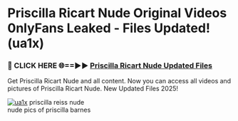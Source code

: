 # Priscilla Ricart Nude Original Videos 0nlyFans Leaked - Files Updated! (ua1x)

<h3>🔴 CLICK HERE 🌐==►► <a href="https://tinyurl.com/5h6xmrr3" rel="nofollow">Priscilla Ricart Nude Updated Files</a></h3>

Get Priscilla Ricart Nude and all content. Now you can access all videos and pictures of Priscilla Ricart Nude. New Updated Files 2025!

[![ua1x](https://i.imgur.com/KVD873Z.gif)](https://tinyurl.com/5h6xmrr3)
priscilla reiss nude<br>
nude pics of priscilla barnes